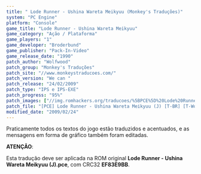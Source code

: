 ```yaml
---
title: " Lode Runner - Ushina Wareta Meikyuu (Monkey's Traduções)"
system: "PC Engine"
platform: "Console"
game_title: "Lode Runner - Ushina Wareta Meikyuu"
game_category: "Ação / Plataforma"
game_players: "1"
game_developer: "Broderbund"
game_publisher: "Pack-In-Video"
game_release_date: "1990"
patch_author: "Wolfwood"
patch_group: "Monkey's Traduções"
patch_site: "//www.monkeystraducoes.com/"
patch_version: "We can "
patch_release: "24/02/2009"
patch_type: "IPS e IPS-EXE"
patch_progress: "95%"
patch_images: ["//img.romhackers.org/traducoes/%5BPCE%5D%20Lode%20Runner%20-%20Ushina%20Wareta%20Meikyuu%20-%20Monkey's%20Tradu%C3%A7%C3%B5es%20-%201.png","//romhackers.org/uploads/smil470475b7a95a6.gif","//img.romhackers.org/traducoes/%5BPCE%5D%20Lode%20Runner%20-%20Ushina%20Wareta%20Meikyuu%20-%20Monkey's%20Tradu%C3%A7%C3%B5es%20-%202.png","//img.romhackers.org/traducoes/%5BPCE%5D%20Lode%20Runner%20-%20Ushina%20Wareta%20Meikyuu%20-%20Monkey's%20Tradu%C3%A7%C3%B5es%20-%203.png"]
patch_file: "[PCE] Lode Runner - Ushina Wareta Meikyuu (J) [T-BR] [T-Wolfwood G-Monkey's Traduções] [V-We Can P-95% A-2009].7z"
modified_date: "2009/02/24"
---
```

Praticamente todos os textos do jogo estão traduzidos e acentuados, e as mensagens em forma de gráfico também foram editadas.

<b>ATENÇÃO</b>:

Esta tradução deve ser aplicada na ROM original <b>Lode Runner - Ushina Wareta Meikyuu (J).pce</b>, com CRC32 <b>EF83E9BB</b>.
